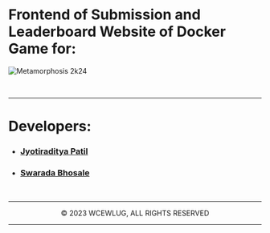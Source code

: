 <div>
<h1>Frontend of Submission and Leaderboard Website of Docker Game for: </h1>
  
![Metamorphosis 2k24](https://res.cloudinary.com/dduur8qoo/image/upload/v1710593044/play_game_rnawjl.png)

<br/><hr/>

# Developers:

- ### [Jyotiraditya Patil](https://github.com/jyotiradityz)
- ### [Swarada Bhosale](https://github.com/swarraaa)

<br/><hr/>

<p align="center">© 2023 WCEWLUG, ALL RIGHTS RESERVED</p>

<hr/>
</div>
